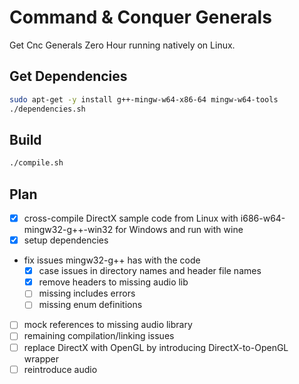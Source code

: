 # Command & Conquer Generals

Get Cnc Generals Zero Hour running natively on Linux. 

## Get Dependencies

```sh
sudo apt-get -y install g++-mingw-w64-x86-64 mingw-w64-tools
./dependencies.sh
```

## Build

```sh
./compile.sh
```

## Plan

- [x] cross-compile DirectX sample code from Linux with i686-w64-mingw32-g++-win32 for Windows and run with wine
- [x] setup dependencies
- fix issues mingw32-g++ has with the code
  - [x] case issues in directory names and header file names
  - [x] remove headers to missing audio lib
  - [ ] missing includes errors
  - [ ] missing enum definitions
- [ ] mock references to missing audio library
- [ ] remaining compilation/linking issues
- [ ] replace DirectX with OpenGL by introducing DirectX-to-OpenGL wrapper
- [ ] reintroduce audio

##
